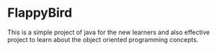 # FlappyBird
This is a simple project of java for the new learners and also effective project to learn about the object oriented programming concepts.
